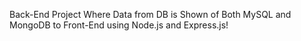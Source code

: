 Back-End Project Where Data from DB is Shown of Both MySQL and MongoDB to Front-End using Node.js and Express.js!
